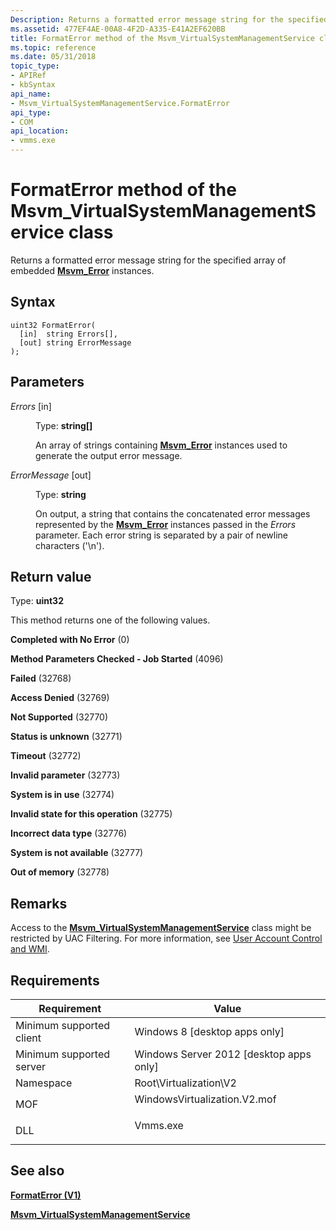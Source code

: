 ```yaml
---
Description: Returns a formatted error message string for the specified array of embedded Msvm\_Error instances.
ms.assetid: 477EF4AE-00A8-4F2D-A335-E41A2EF620BB
title: FormatError method of the Msvm_VirtualSystemManagementService class
ms.topic: reference
ms.date: 05/31/2018
topic_type: 
- APIRef
- kbSyntax
api_name: 
- Msvm_VirtualSystemManagementService.FormatError
api_type: 
- COM
api_location: 
- vmms.exe
---
```


# FormatError method of the Msvm\_VirtualSystemManagementService class

Returns a formatted error message string for the specified array of embedded [**Msvm\_Error**](msvm-error.md) instances.

## Syntax


```mof
uint32 FormatError(
  [in]  string Errors[],
  [out] string ErrorMessage
);
```



## Parameters

<dl> <dt>

*Errors* \[in\]
</dt> <dd>

Type: **string\[\]**

An array of strings containing [**Msvm\_Error**](msvm-error.md) instances used to generate the output error message.

</dd> <dt>

*ErrorMessage* \[out\]
</dt> <dd>

Type: **string**

On output, a string that contains the concatenated error messages represented by the [**Msvm\_Error**](msvm-error.md) instances passed in the *Errors* parameter. Each error string is separated by a pair of newline characters ('\\n').

</dd> </dl>

## Return value

Type: **uint32**

This method returns one of the following values.

<dl> <dt>

**Completed with No Error** (0)
</dt> <dt>

**Method Parameters Checked - Job Started** (4096)
</dt> <dt>

**Failed** (32768)
</dt> <dt>

**Access Denied** (32769)
</dt> <dt>

**Not Supported** (32770)
</dt> <dt>

**Status is unknown** (32771)
</dt> <dt>

**Timeout** (32772)
</dt> <dt>

**Invalid parameter** (32773)
</dt> <dt>

**System is in use** (32774)
</dt> <dt>

**Invalid state for this operation** (32775)
</dt> <dt>

**Incorrect data type** (32776)
</dt> <dt>

**System is not available** (32777)
</dt> <dt>

**Out of memory** (32778)
</dt> </dl>

## Remarks

Access to the [**Msvm\_VirtualSystemManagementService**](msvm-virtualsystemmanagementservice.md) class might be restricted by UAC Filtering. For more information, see [User Account Control and WMI](/windows/desktop/WmiSdk/user-account-control-and-wmi).

## Requirements



| Requirement | Value |
|-------------------------------------|---------------------------------------------------------------------------------------------------------|
| Minimum supported client<br/> | Windows 8 \[desktop apps only\]<br/>                                                              |
| Minimum supported server<br/> | Windows Server 2012 \[desktop apps only\]<br/>                                                    |
| Namespace<br/>                | Root\\Virtualization\\V2<br/>                                                                     |
| MOF<br/>                      | <dl> <dt>WindowsVirtualization.V2.mof</dt> </dl> |
| DLL<br/>                      | <dl> <dt>Vmms.exe</dt> </dl>                     |



## See also

<dl> <dt>

[**FormatError (V1)**](/previous-versions/windows/desktop/virtual/formaterror-msvm-virtualsystemmanagementservice)
</dt> <dt>

[**Msvm\_VirtualSystemManagementService**](msvm-virtualsystemmanagementservice.md)
</dt> </dl>

 

